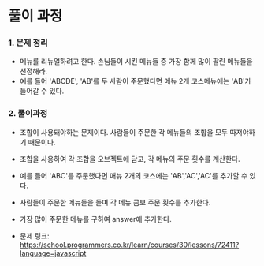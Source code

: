 # 풀이 과정
### 1. 문제 정리
- 메뉴를 리뉴얼하려고 한다. 손님들이 시킨 메뉴들 중 가장 함께 많이 팔린 메뉴들을 선정해라.
- 예를 들어 'ABCDE', 'AB'를 두 사람이 주문했다면 메뉴 2개 코스메뉴에는 'AB'가 들어갈 수 있다.

### 2. 풀이과정
- 조합이 사용돼야하는 문제이다. 사람들이 주문한 각 메뉴들의 조합을 모두 따져야하기 때문이다.
- 조합을 사용하여 각 조합을 오브젝트에 담고, 각 메뉴의 주문 횟수를 계산한다.
- 예를 들어 'ABC'를 주문했다면 매뉴 2개의 코스에는 'AB','AC','AC'를 추가할 수 있다.
- 사람들이 주문한 메뉴들을 돌며 각 메뉴 콤보 주문 횟수를 추가한다.
- 가장 많이 주문한 메뉴를 구하여 answer에 추가한다.

- 문제 링크: https://school.programmers.co.kr/learn/courses/30/lessons/72411?language=javascript